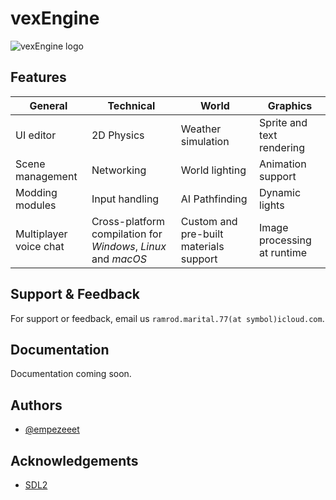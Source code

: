 # vexEngine
![vexEngine logo](https://github.com/VexEngine/.github/blob/main/images/VexEngine_logo_text.png?raw=true)


## Features
| **General** | **Technical** | **World** | **Graphics** |
|---|---|---|---|
| UI editor | 2D Physics | Weather simulation | Sprite and text rendering |
| Scene management | Networking | World lighting | Animation support |
| Modding modules | Input handling | AI Pathfinding | Dynamic lights |
| Multiplayer voice chat | Cross-platform compilation for _Windows_, _Linux_ and _macOS_ | Custom and pre-built materials support | Image processing at runtime |


## Support & Feedback

For support or feedback, email us `ramrod.marital.77(at symbol)icloud.com`.


## Documentation

Documentation coming soon.

## Authors

- [@empezeeet](https://www.github.com/empezeeet)


## Acknowledgements

 - [SDL2](https://www.libsdl.org/)
